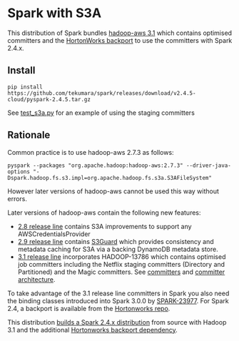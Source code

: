 # Spark with S3A

This distribution of Spark bundles [hadoop-aws 3.1](https://hadoop.apache.org/docs/r3.1.0/hadoop-aws/tools/hadoop-aws/index.html) which contains optimised committers
and the [HortonWorks backport](https://github.com/hortonworks-spark/cloud-integration/blob/master/spark-cloud-integration/src/main/site/markdown/index.md) to use the committers with Spark 2.4.x.

## Install

```
pip install https://github.com/tekumara/spark/releases/download/v2.4.5-cloud/pyspark-2.4.5.tar.gz
```

See [test_s3a.py](https://github.com/tekumara/spark/blob/70d0538034/python/test_dist/test_s3a.py#L43) for an example of using the staging committers

## Rationale

Common practice is to use hadoop-aws 2.7.3 as follows: 

```
pyspark --packages "org.apache.hadoop:hadoop-aws:2.7.3" --driver-java-options "-Dspark.hadoop.fs.s3.impl=org.apache.hadoop.fs.s3a.S3AFileSystem"
```
However later versions of hadoop-aws cannot be used this way without errors. 

Later versions of hadoop-aws contain the following new features:
* [2.8 release line](http://hadoop.apache.org/docs/r2.8.0/index.html) contains S3A improvements to 
support any AWSCredentialsProvider
* [2.9 release line](http://hadoop.apache.org/docs/r2.9.0/index.html) contains 
[S3Guard](http://hadoop.apache.org/docs/r2.9.0/hadoop-aws/tools/hadoop-aws/s3guard.html) which provides 
consistency and metadata caching for S3A via a backing DynamoDB metadata store.
* [3.1 release line](http://hadoop.apache.org/docs/r3.1.0/index.html) incorporates HADOOP-13786 which 
contains optimised job committers including the Netflix staging committers (Directory and Partitioned) 
and the Magic committers. See 
[committers](https://github.com/apache/hadoop/blob/branch-3.1/hadoop-tools/hadoop-aws/src/site/markdown/tools/hadoop-aws/committers.md) and [committer architecture](https://github.com/apache/hadoop/blob/trunk/hadoop-tools/hadoop-aws/src/site/markdown/tools/hadoop-aws/committer_architecture.md).

To take advantage of the 3.1 release line committers in Spark you also need the binding classes introduced into
Spark 3.0.0 by [SPARK-23977](https://issues.apache.org/jira/browse/SPARK-23977). For Spark 2.4, a backport is
available from the [Hortonworks repo](https://mvnrepository.com/artifact/org.apache.spark/spark-hadoop-cloud_2.11/2.3.2.3.1.0.6-1).

This distribution [builds a Spark 2.4.x distribution](https://github.com/tekumara/spark/blob/70d0538034/.github/workflows/spark-cloud.yml#L59) from source 
with Hadoop 3.1 and the additional [Hortonworks backport dependency](https://github.com/tekumara/spark/blob/70d0538034/hadoop-cloud/pom.xml#L248).
